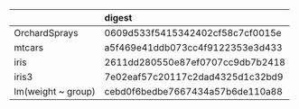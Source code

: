 |                   |digest                           |
|:------------------|:--------------------------------|
|OrchardSprays      |0609d533f5415342402cf58c7cf0015e |
|mtcars             |a5f469e41ddb073cc4f9122353e3d433 |
|iris               |2611dd280550e87ef0707cc9db7b2418 |
|iris3              |7e02eaf57c20117c2dad4325d1c32bd9 |
|lm(weight ~ group) |cebd0f6bedbe7667434a57b6de110a88 |
